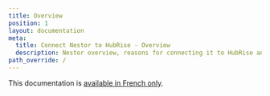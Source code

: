 ```yaml
---
title: Overview
position: 1
layout: documentation
meta:
  title: Connect Nestor to HubRise - Overview
  description: Nestor overview, reasons for connecting it to HubRise and summary of integrated features. Synchronise data between your EPOS and your apps.
path_override: /
---
```


This documentation is [available in French only](/fr/apps/nestor).